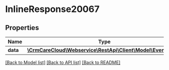 # InlineResponse20067

## Properties
Name | Type | Description | Notes
------------ | ------------- | ------------- | -------------
**data** | [**\CrmCareCloud\Webservice\RestApi\Client\Model\EventGroup**](EventGroup.md) |  | [optional] 

[[Back to Model list]](../../README.md#documentation-for-models) [[Back to API list]](../../README.md#documentation-for-api-endpoints) [[Back to README]](../../README.md)

